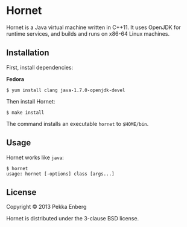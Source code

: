 # Hornet

Hornet is a Java virtual machine written in C++11.  It uses OpenJDK for
runtime services, and builds and runs on x86-64 Linux machines.

## Installation

First, install dependencies:

**Fedora**

```
$ yum install clang java-1.7.0-openjdk-devel
```

Then install Hornet:

```
$ make install
```

The command installs an executable ``hornet`` to ``$HOME/bin``.

## Usage

Hornet works like ``java``:

```
$ hornet
usage: hornet [-options] class [args...]
```

## License

Copyright © 2013 Pekka Enberg

Hornet is distributed under the 3-clause BSD license.
